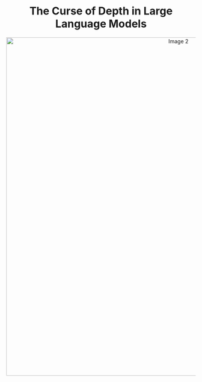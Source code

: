 <div align="center">
  
# The Curse of Depth in Large Language Models



<div align="center">
  <img src="scaling.png" alt="Image 2" style="width: 900px; margin: 0 auto;">
</div>
</div>

